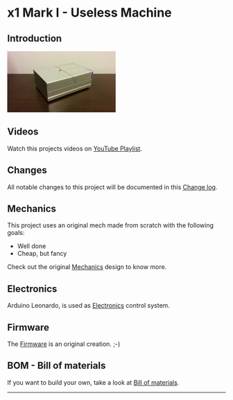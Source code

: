 # x1 Mark I - Useless Machine

## Introduction

![x1 working](Documents/Pictures/x1.gif)

## Videos

Watch this projects videos on [YouTube Playlist].

## Changes

All notable changes to this project will be documented in this [Change log](CHANGELOG.md).

## Mechanics

This project uses an original mech made from scratch with the following goals:

- Well done
- Cheap, but fancy

Check out the original [Mechanics](Mechanics/README.md) design to know more.

## Electronics

Arduino Leonardo, is used as [Electronics](Electronics/README.md) control system.

## Firmware

The [Firmware](x1/README.md) is an original creation. ;-)

## BOM - Bill of materials

If you want to build your own, take a look at [Bill of materials](BOM.md).

---
[YouTube Playlist]: https://www.youtube.com/watch?v=SrWdYAbakd8&list=PLs1JZHyVhlZVaekFsgcMjJ2j-l-kbQEc4
